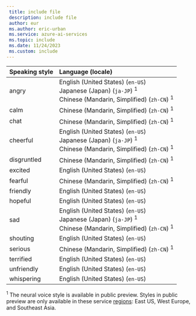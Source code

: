 ```yaml
---
 title: include file
 description: include file
 author: eur
 ms.author: eric-urban
 ms.service: azure-ai-services
 ms.topic: include
 ms.date: 11/24/2023
 ms.custom: include
---
```


| Speaking style | Language (locale) |
|:-------------- |:-------- |
| angry       | English (United States) (`en-US`)<br/>Japanese (Japan) (`ja-JP`) <sup>1</sup><br/>Chinese (Mandarin, Simplified) (`zh-CN`) <sup>1</sup> |
| calm        | Chinese (Mandarin, Simplified) (`zh-CN`) <sup>1</sup>|
| chat        | Chinese (Mandarin, Simplified) (`zh-CN`) <sup>1</sup> |
| cheerful    | English (United States) (`en-US`)<br/>Japanese (Japan) (`ja-JP`) <sup>1</sup><br/>Chinese (Mandarin, Simplified) (`zh-CN`) <sup>1</sup>|
| disgruntled | Chinese (Mandarin, Simplified) (`zh-CN`) <sup>1</sup> |
| excited     | English (United States) (`en-US`) |
| fearful     | Chinese (Mandarin, Simplified) (`zh-CN`) <sup>1</sup> |
| friendly    | English (United States) (`en-US`) |
| hopeful     | English (United States) (`en-US`) |
| sad         | English (United States) (`en-US`)<br/>Japanese (Japan) (`ja-JP`) <sup>1</sup><br/>Chinese (Mandarin, Simplified) (`zh-CN`) <sup>1</sup>|
| shouting    | English (United States) (`en-US`) |
| serious     | Chinese (Mandarin, Simplified) (`zh-CN`) <sup>1</sup> |
| terrified   | English (United States) (`en-US`) |
| unfriendly  | English (United States) (`en-US`)|
| whispering  | English (United States) (`en-US`) |

<sup>1</sup> The neural voice style is available in public preview. Styles in public preview are only available in these service [regions](../../../../regions.md): East US, West Europe, and Southeast Asia. 
